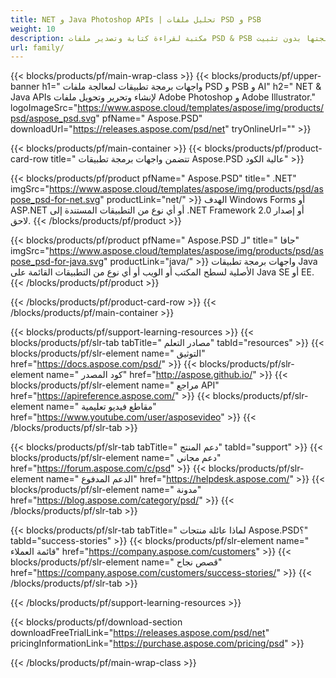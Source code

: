 ```yaml
---
title: NET و Java Photoshop APIs | تحليل ملفات PSD و PSB
weight: 10
description: مكتبة لقراءة كتابة وتصدير ملفات PSD & PSB على منصات متعددة. استخراج الطبقات ومعالجتها بدون تثبيت Photoshop.
url: family/
---
```


{{< blocks/products/pf/main-wrap-class >}}
{{< blocks/products/pf/upper-banner h1=" واجهات برمجة تطبيقات لمعالجة ملفات PSD و PSB و AI" h2=" NET & Java APIs لإنشاء وتحرير وتحويل ملفات Adobe Photoshop و Adobe Illustrator." logoImageSrc="https://www.aspose.cloud/templates/aspose/img/products/psd/aspose_psd.svg" pfName=" Aspose.PSD" downloadUrl="https://releases.aspose.com/psd/net" tryOnlineUrl="" >}}

{{< blocks/products/pf/main-container >}}
{{< blocks/products/pf/product-card-row title=" تتضمن واجهات برمجة تطبيقات Aspose.PSD عالية الكود" >}}

{{< blocks/products/pf/product pfName=" Aspose.PSD" title=" .NET" imgSrc="https://www.aspose.cloud/templates/aspose/img/products/psd/aspose_psd-for-net.svg" productLink="net/" >}}
الهدف Windows Forms أو ASP.NET أو أي نوع من التطبيقات المستندة إلى .NET Framework 2.0 أو إصدار لاحق.
{{< /blocks/products/pf/product >}}

{{< blocks/products/pf/product pfName=" Aspose.PSD لـ" title=" جافا" imgSrc="https://www.aspose.cloud/templates/aspose/img/products/psd/aspose_psd-for-java.svg" productLink="java/" >}}
واجهات برمجة تطبيقات Java الأصلية لسطح المكتب أو الويب أو أي نوع من التطبيقات القائمة على Java SE أو EE.
{{< /blocks/products/pf/product >}}

{{< /blocks/products/pf/product-card-row >}}
{{< /blocks/products/pf/main-container >}}

{{< blocks/products/pf/support-learning-resources >}}
{{< blocks/products/pf/slr-tab tabTitle=" مصادر التعلم" tabId="resources" >}}
{{< blocks/products/pf/slr-element name=" التوثيق" href="https://docs.aspose.com/psd/" >}}
{{< blocks/products/pf/slr-element name=" كود المصدر" href="http://aspose.github.io/" >}}
{{< blocks/products/pf/slr-element name=" مراجع API" href="https://apireference.aspose.com/" >}}
{{< blocks/products/pf/slr-element name=" مقاطع فيديو تعليمية" href="https://www.youtube.com/user/asposevideo" >}}
{{< /blocks/products/pf/slr-tab >}}

{{< blocks/products/pf/slr-tab tabTitle=" دعم المنتج" tabId="support" >}}
{{< blocks/products/pf/slr-element name=" دعم مجاني" href="https://forum.aspose.com/c/psd" >}}
{{< blocks/products/pf/slr-element name=" الدعم المدفوع" href="https://helpdesk.aspose.com/" >}}
{{< blocks/products/pf/slr-element name=" مدونة" href="https://blog.aspose.com/category/psd/" >}}
{{< /blocks/products/pf/slr-tab >}}

{{< blocks/products/pf/slr-tab tabTitle=" لماذا عائلة منتجات Aspose.PSD؟" tabId="success-stories" >}}
{{< blocks/products/pf/slr-element name=" قائمة العملاء" href="https://company.aspose.com/customers" >}}
{{< blocks/products/pf/slr-element name=" قصص نجاح" href="https://company.aspose.com/customers/success-stories/" >}}
{{< /blocks/products/pf/slr-tab >}}

{{< /blocks/products/pf/support-learning-resources >}}

{{< blocks/products/pf/download-section downloadFreeTrialLink="https://releases.aspose.com/psd/net" pricingInformationLink="https://purchase.aspose.com/pricing/psd" >}}

{{< /blocks/products/pf/main-wrap-class >}}
